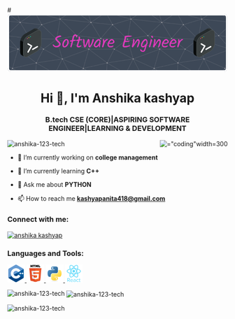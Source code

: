 #![logo](https://github.com/Anshika-123-tech/Anshika-123-tech/blob/main/github-header-image%20(1)%20(1).png)





<h1 align="center">Hi 👋, I'm Anshika kashyap</h1>
<h3 align="center">B.tech CSE (CORE)|ASPIRING SOFTWARE ENGINEER|LEARNING & DEVELOPMENT</h3>
<img  align="right" alt=="coding"width=300 border-radius=10 src="https://media1.tenor.com/m/WkgpyPpxpDUAAAAd/work-internet.gif">

<p align="left"> <img src="https://komarev.com/ghpvc/?username=anshika-123-tech&label=Profile%20views&color=0e75b6&style=flat" alt="anshika-123-tech" /> </p>

- 🔭 I’m currently working on **college management**

- 🌱 I’m currently learning **C++**

- 💬 Ask me about **PYTHON**

- 📫 How to reach me **kashyapanita418@gmail.com**

<h3 align="left">Connect with me:</h3>
<p align="left">
<a href="https://kaggle.com/anshika kashyap" target="blank"><img align="center" src="https://raw.githubusercontent.com/rahuldkjain/github-profile-readme-generator/master/src/images/icons/Social/kaggle.svg" alt="anshika kashyap" height="30" width="40" /></a>
</p>

<h3 align="left">Languages and Tools:</h3>
<p align="left"> <a href="https://www.w3schools.com/cpp/" target="_blank" rel="noreferrer"> <img src="https://raw.githubusercontent.com/devicons/devicon/master/icons/cplusplus/cplusplus-original.svg" alt="cplusplus" width="40" height="40"/> </a> <a href="https://www.w3.org/html/" target="_blank" rel="noreferrer"> <img src="https://raw.githubusercontent.com/devicons/devicon/master/icons/html5/html5-original-wordmark.svg" alt="html5" width="40" height="40"/> </a> <a href="https://www.python.org" target="_blank" rel="noreferrer"> <img src="https://raw.githubusercontent.com/devicons/devicon/master/icons/python/python-original.svg" alt="python" width="40" height="40"/> </a> <a href="https://reactjs.org/" target="_blank" rel="noreferrer"> <img src="https://raw.githubusercontent.com/devicons/devicon/master/icons/react/react-original-wordmark.svg" alt="react" width="40" height="40"/> </a> </p>

<p><img align="left" src="https://github-readme-stats.vercel.app/api/top-langs?username=anshika-123-tech&show_icons=true&locale=en&layout=compact" alt="anshika-123-tech" /></p>

<p>&nbsp;<img align="center" src="https://github-readme-stats.vercel.app/api?username=anshika-123-tech&show_icons=true&locale=en" alt="anshika-123-tech" /></p>

<p><img align="center" src="https://github-readme-streak-stats.herokuapp.com/?user=anshika-123-tech&" alt="anshika-123-tech" /></p>
